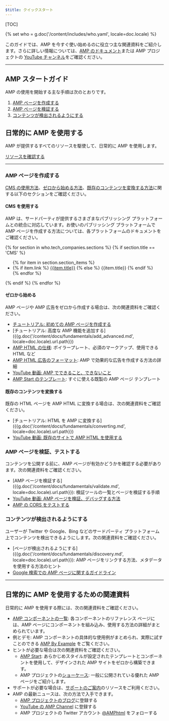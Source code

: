 ```yaml
---
$title: クイックスタート
---
```


[TOC]

{% set who = g.doc('/content/includes/who.yaml', locale=doc.locale) %}

このガイドでは、AMP を今すぐ使い始めるのに役立つ主な関連資料をご紹介します。さらに詳しい情報については、[AMP のドキュメント](/ja/docs/)または AMP プロジェクトの [YouTube チャンネル](https://www.youtube.com/channel/UCXPBsjgKKG2HqsKBhWA4uQw)をご確認ください。

<hr>

## AMP スタートガイド

AMP の使用を開始する主な手順は次のとおりです。

1. [AMP ページを作成する](#create-your-amp-pages)
2. [AMP ページを検証する](#validate-and-test-amp-pages)
3. [コンテンツが検出されるようにする](#make-your-content-discoverable)

## 日常的に AMP を使用する

AMP が提供するすべてのリソースを駆使して、日常的に AMP を使用します。

<a class="button" href="#amp-day-to-day-resources"> リソースを確認する</a>

<hr>

### AMP ページを作成する

[CMS の使用方法](#using-a-cms?)、[ゼロから始める方法](#starting-from-scratch?)、[既存のコンテンツを変換する方法](#converting-existing-content?)に関する以下のセクションをご確認ください。

#### CMS を使用する

AMP は、サードパーティが提供するさまざまなパブリッシング プラットフォームとの統合に対応しています。お使いのパブリッシング プラットフォームで AMP ページを作成する方法については、各プラットフォームのドキュメントをご確認ください。

<div>
  {% for section in who.tech_companies.sections %}
    {% if section.title == 'CMS' %}
      <ul>
        {% for item in section.section_items %}
          <li class="item">
            {% if item.link %}
              <a href="{{item.link}}">{{item.title}}</a>
            {% else %}
              {{item.title}}
            {% endif %}
          </li>
        {% endfor %}
        </ul>
    {% endif %}
  {% endfor %}
</div>

#### ゼロから始める

AMP ページや AMP 広告をゼロから作成する場合は、次の関連資料をご確認ください。

*   [チュートリアル: 初めての AMP ページを作成する](/ja/docs/getting_started/create.html)
*   [チュートリアル: 高度な AMP 機能を追加する]({{g.doc('/content/docs/fundamentals/add_advanced.md', locale=doc.locale).url.path}})
*   [AMP HTML の仕様](/ja/docs/fundamentals/spec.html#the-amp-html-format): ボイラープレート、必須のマークアップ、使用できる HTML など
*   [AMP HTML 広告のフォーマット](https://github.com/ampproject/amphtml/blob/master/extensions/amp-a4a/amp-a4a-format.md): AMP で効果的な広告を作成する方法の詳細
*   [YouTube 動画: AMP でできること、できないこと](https://youtu.be/Gv8A4CktajQ)
*   [AMP Start のテンプレート](https://www.ampstart.com/): すぐに使える既製の AMP ページ テンプレート

#### 既存のコンテンツを変換する

既存の HTML ページを AMP HTML に変換する場合は、次の関連資料をご確認ください。

*   [チュートリアル: HTML を AMP に変換する]({{g.doc('/content/docs/fundamentals/converting.md', locale=doc.locale).url.path}})
*   [YouTube 動画: 既存のサイトで AMP HTML を使用する](https://youtu.be/OO9oKhs80aI)

### AMP ページを検証、テストする

コンテンツを公開する前に、AMP ページが有効かどうかを確認する必要があります。次の関連資料をご確認ください。

*   [AMP ページを検証する]({{g.doc('/content/docs/fundamentals/validate.md', locale=doc.locale).url.path}}): 検証ツールの一覧とページを検証する手順
*   [YouTube 動画: AMP ページを検証、デバッグする方法](https://www.youtube.com/watch?v=npum8JsITQE&t=13s)
*   [AMP の CORS をテストする](/ja/docs/fundamentals/amp-cors-requests.html#testing-cors-in-amp)

### コンテンツが検出されるようにする

ユーザーが Twitter や Google、Bing などのサードパーティ プラットフォーム上でコンテンツを検出できるようにします。次の関連資料をご確認ください。

*   [ページが検出されるようにする]({{g.doc('/content/docs/fundamentals/discovery.md', locale=doc.locale).url.path}}): AMP ページをリンクする方法、メタデータを使用する方法のヒント
*   [Google 検索での AMP ページに関するガイドライン](https://support.google.com/webmasters/answer/6340290)

<hr>

## 日常的に AMP を使用するための関連資料

日常的に AMP を使用する際には、次の関連資料をご確認ください。

*   [AMP コンポーネントの一覧](/ja/docs/reference/components.html): 各コンポーネントのリファレンス ページには、AMP ページにコンポーネントを組み込み、使用する方法の詳細がまとめられています。
*   例とデモ: AMP コンポーネントの具体的な使用例がまとめられ、実際に試すことのできる [AMP By Example](https://ampbyexample.com/) をご覧ください。
*   ヒントが必要な場合は次の関連資料をご確認ください。
    *   [AMP Start](https://www.ampstart.com/): あらかじめスタイルが設定されたテンプレートとコンポーネントを使用して、デザインされた AMP サイトをゼロから構築できます。
    *   AMP プロジェクトの[ショーケース](/ja/learn/showcases/): 一般に公開されている優れた AMP ページをご紹介します。
*   サポートが必要な場合は、[サポートのご案内](/ja/support/developer/get_support.html)のリソースをご利用ください。
*   AMP の最新ニュースは、次の方法で入手できます。
    *   [AMP プロジェクトのブログ](https://amphtml.wordpress.com/)に登録する
    *   [YouTube の AMP Channel](https://www.youtube.com/channel/UCXPBsjgKKG2HqsKBhWA4uQw) に登録する
    *   AMP プロジェクトの Twitter アカウント [@AMPhtml](https://twitter.com/amphtml) をフォローする

